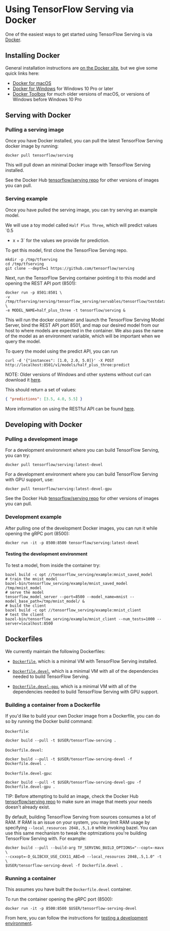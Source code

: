 # Using TensorFlow Serving via Docker

One of the easiest ways to get started using TensorFlow Serving is via
[Docker](http://www.docker.com/).

## Installing Docker

General installation instructions are
[on the Docker site](https://docs.docker.com/install/), but we give some quick
links here:

*   [Docker for macOS](https://docs.docker.com/docker-for-mac/install/)
*   [Docker for Windows](https://docs.docker.com/docker-for-windows/install/)
    for Windows 10 Pro or later
*   [Docker Toolbox](https://docs.docker.com/toolbox/) for much older versions
    of macOS, or versions of Windows before Windows 10 Pro

## Serving with Docker

### Pulling a serving image

Once you have Docker installed, you can pull the latest TensorFlow Serving
docker image by running:

```shell
docker pull tensorflow/serving
```

This will pull down an minimal Docker image with TensorFlow Serving installed.

See the Docker Hub [tensorflow/serving
repo](http://hub.docker.com/r/tensorflow/serving/tags/) for other versions of
images you can pull.

### Serving example

Once you have pulled the serving image, you can try serving an example model.

We will use a toy model called `Half Plus Three`, which will predict values `0.5
* x + 3` for the values we provide for prediction.

To get this model, first clone the TensorFlow Serving repo.

```shell
mkdir -p /tmp/tfserving
cd /tmp/tfserving
git clone --depth=1 https://github.com/tensorflow/serving
```

Next, run the TensorFlow Serving container pointing it to this model and opening
the REST API port (8501):

```shell
docker run -p 8501:8501 \
-v /tmp/tfserving/serving/tensorflow_serving/servables/tensorflow/testdata/saved_model_half_plus_three:/models/half_plus_three \
-e MODEL_NAME=half_plus_three -t tensorflow/serving &
```

This will run the docker container and launch the TensorFlow Serving Model
Server, bind the REST API port 8501, and map our desired model from our host to
where models are expected in the container. We also pass the name of the model
as an environment variable, which will be important when we query the model.

To query the model using the predict API, you can run

```shell
curl -d '{"instances": [1.0, 2.0, 5.0]}' -X POST http://localhost:8501/v1/models/half_plus_three:predict
```

NOTE: Older versions of Windows and other systems without curl can download it
[here](https://curl.haxx.se/download.html).

This should return a set of values:

```json
{ "predictions": [3.5, 4.0, 5.5] }
```

More information on using the RESTful API can be found [here](api_rest.md).

## Developing with Docker

### Pulling a development image

For a development environment where you can build TensorFlow Serving, you can
try:

```shell
docker pull tensorflow/serving:latest-devel
```

For a development environment where you can build TensorFlow Serving with GPU
support, use:

```shell
docker pull tensorflow/serving:latest-devel-gpu
```

See the Docker Hub [tensorflow/serving
repo](http://hub.docker.com/r/tensorflow/serving/tags/) for other versions of
images you can pull.

### Development example

After pulling one of the development Docker images, you can run it while opening
the gRPC port (8500):

```shell
docker run -it -p 8500:8500 tensorflow/serving:latest-devel
```

#### Testing the development environment

To test a model, from inside the container try:

```shell
bazel build -c opt //tensorflow_serving/example:mnist_saved_model
# train the mnist model
bazel-bin/tensorflow_serving/example/mnist_saved_model /tmp/mnist_model
# serve the model
tensorflow_model_server --port=8500 --model_name=mnist --model_base_path=/tmp/mnist_model/ &
# build the client
bazel build -c opt //tensorflow_serving/example:mnist_client
# test the client
bazel-bin/tensorflow_serving/example/mnist_client --num_tests=1000 --server=localhost:8500
```

## Dockerfiles

We currently maintain the following Dockerfiles:

*   [`Dockerfile`](https://github.com/tensorflow/serving/blob/master/tensorflow_serving/tools/docker/Dockerfile),
    which is a minimal VM with TensorFlow Serving installed.

*   [`Dockerfile.devel`](https://github.com/tensorflow/serving/blob/master/tensorflow_serving/tools/docker/Dockerfile.devel),
    which is a minimal VM with all of the dependencies needed to build
    TensorFlow Serving.

*   [`Dockerfile.devel-gpu`](https://github.com/tensorflow/serving/blob/master/tensorflow_serving/tools/docker/Dockerfile.devel),
    which is a minimal VM with all of the dependencies needed to build
    TensorFlow Serving with GPU support.

### Building a container from a Dockerfile

If you'd like to build your own Docker image from a Dockerfile, you can do so by
running the Docker build command:

`Dockerfile`:

```shell
docker build --pull -t $USER/tensorflow-serving .
```

`Dockerfile.devel`:

```shell
docker build --pull -t $USER/tensorflow-serving-devel -f Dockerfile.devel .
```

`Dockerfile.devel-gpu`:

```shell
docker build --pull -t $USER/tensorflow-serving-devel-gpu -f Dockerfile.devel-gpu .
```

TIP: Before attempting to build an image, check the Docker Hub
[tensorflow/serving repo](http://hub.docker.com/r/tensorflow/serving/tags/) to
make sure an image that meets your needs doesn't already exist.

By default, building TensorFlow Serving from sources consumes a lot of RAM. If
RAM is an issue on your system, you may limit RAM usage by specifying
`--local_resources 2048,.5,1.0` while invoking bazel. You can use this same
mechanism to tweak the optmizations you're building TensorFlow Serving with. For
example:

```shell
docker build --pull --build-arg TF_SERVING_BUILD_OPTIONS="--copt=-mavx \
--cxxopt=-D_GLIBCXX_USE_CXX11_ABI=0 --local_resources 2048,.5,1.0" -t \
$USER/tensorflow-serving-devel -f Dockerfile.devel .
```

### Running a container

This assumes you have built the `Dockerfile.devel` container.

To run the container opening the gRPC port (8500):

```shell
docker run -it -p 8500:8500 $USER/tensorflow-serving-devel
```

From here, you can follow the instructions for
[testing a development environment](#testing-the-development-environment).
